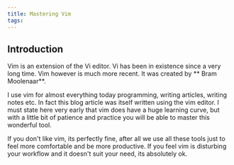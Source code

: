 ```yaml
---
title: Mastering Vim
tags:
---
```

## Introduction
Vim is an extension of the Vi editor. Vi has been in existence since a very long time. Vim however is much more recent. It was created by ** Bram Moolenaar**.

I use vim for almost everything today programming, writing articles, writing notes etc. In fact this blog article was itself written using the vim editor. I must state here very early that vim does have a huge learning curve, but with a little bit of patience and practice you will be able to master this wonderful tool.

If you don't like vim, its perfectly fine, after all we use all these tools just to feel more comfortable and be more productive. If you feel vim is disturbing your workflow and it doesn't suit your need, its absolutely ok.
